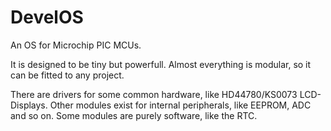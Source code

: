 # DevelOS
An OS for Microchip PIC MCUs.

It is designed to be tiny but powerfull. 
Almost everything is modular, so it can be fitted to any project.

There are drivers for some common hardware, like HD44780/KS0073 LCD-Displays.
Other modules exist for internal peripherals, like EEPROM, ADC and so on.
Some modules are purely software, like the RTC.
